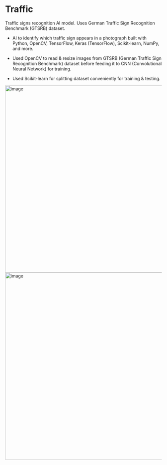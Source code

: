 # Traffic
 Traffic signs recognition AI model. Uses German Traffic Sign Recognition Benchmark (GTSRB) dataset.

- AI to identify which traffic sign appears in a photograph built with Python, OpenCV, TensorFlow, Keras (TensorFlow), Scikit-learn, NumPy, and more.

- Used OpenCV to read & resize images from GTSRB (German Traffic Sign Recognition Benchmark) dataset before feeding it to CNN (Convolutional Neural Network) for training.

- Used Scikit-learn for splitting dataset conveniently for training & testing.

<img width="600" alt="image" src="https://github.com/user-attachments/assets/e3d024ba-015a-4d19-8658-9a9cdfa6f128" />

<img width="600" alt="image" src="https://github.com/user-attachments/assets/45d0026f-8ce9-4d44-bf40-2c49ebce789b" />

